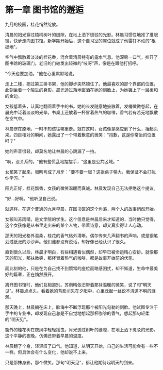 # 第一章 图书馆的邂逅

九月的校园，桂花悄然绽放。

清晨的阳光穿过梧桐树叶的缝隙，在地上洒下斑驳的光影。林晨习惯性地推了推眼镜，快步走向图书馆。新学期开始后，这个自习室的座位就成了他雷打不动的"根据地"。

空气中飘散着淡淡的桂花香，混合着清晨特有的露水气息。他深吸一口气，推开了图书馆的玻璃门。老旧的门轴发出轻微的"吱呀"声，像是在跟他打招呼。

"今天也要加油。"他在心里默默地说。

走上二楼，拐过第三排书架，他的脚步突然顿住了。他最喜欢的那个靠窗的位置，此刻坐着一个陌生的身影。晨光透过落地窗洒在她的侧脸上，为她镀上了一层柔和的金边。

女孩低着头，认真地翻阅着手中的书。她的长发随意地披散着，发梢微微卷起，在晨光中泛着淡淡的光晕。书桌上还放着一杯冒着热气的咖啡，香气若有若无地飘散在空气中。

林晨愣在原地，一时不知该往哪里走。就在这时，女孩像是感应到了什么，抬起头来。四目相对的瞬间，她露出了一个带着歉意的微笑："抱歉，这是你常坐的位置吗？"

她的声音很轻，却莫名地让林晨的心跳漏了一拍。

"啊，没关系的。"他有些慌乱地摆摆手，"这里是公共区域。"

女孩笑了起来，眼睛弯成了月牙："要不要一起？这张桌子够大，我保证不会打扰你学习。"

阳光正好，桂花飘香，女孩的微笑温暖而真诚。林晨发现自己无法拒绝这个提议。

"好...好啊。"他听见自己说。

就这样，在这个普通的九月早晨，在图书馆的这个角落，两个人的故事悄然开始。

女孩叫苏雨晴，是文学院的学生。这个信息是林晨后来才知道的，当时他只觉得，这个女孩像是从书里走出来的某个人物，带着诗意，却又真实得让人心动。

那天的阳光格外温柔，桂花的香气格外清晰。偶尔传来几声翻书的声响，或是钢笔划过纸张的沙沙声。他们谁都没有说话，却好像已经认识了很久。

直到很久以后，林晨才明白，有些相遇看似偶然，却早已被命运精心安排。就像那天的阳光，那抹微笑，那杯冒着热气的咖啡，都是故事开始前的伏笔。

而此刻的他，只是在为自己找不到惯常的座位而略感困扰，却不知道，生命中最美好的篇章，正在悄然展开。

离开图书馆时，他们互相道别。苏雨晴依旧带着那抹温暖的微笑，说了句"明天见"。林晨点点头，看着她的背影消失在夕阳中，心里泛起一丝说不清道不明的涟漪。

那天晚上，林晨躺在床上，脑海中不断浮现那个被阳光勾勒的侧脸。他试图专注于手中的专业书，却发现自己总是不自觉地想起那杯咖啡的香气，想起那句轻柔的"明天见"。

窗外的桂花树在夜风中轻轻摇曳，月光透过树叶的缝隙，在地上洒下斑驳的光影。这个平静的夜晚，仿佛还带着早晨的温度。

林晨翻了个身，轻轻叹了口气。他知道，从明天开始，自己的生活可能会有一些不一样。但具体会有什么变化，他却说不上来。

只是那抹身影，那个微笑，那句"明天见"，都让他期待起明天的到来。
